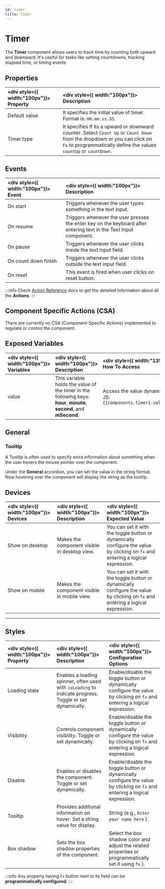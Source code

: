 ```yaml
---
id: timer
title: Timer
---
```


# Timer

The **Timer** component allows users to track time by counting both upward and downward. It's useful for tasks like setting countdowns, tracking elapsed time, or timing events

<div style={{paddingTop:'24px'}}>

## Properties

| <div style={{ width:"100px"}}> Property </div> | <div style={{ width:"100px"}}> Description </div>                                                                                                                                              |
| :--------------------------------------------- | :--------------------------------------------------------------------------------------------------------------------------------------------------------------------------------------------- |
| Default value                                  | It specifies the initial value of timer. Format is: `HH.mm.ss.SS`.                                                                                                                             |
| Timer type                                     | It specifies If its a upward or downward counter. Select `Count Up` or `Count Down` from the dropdown or you can click on `Fx` to programmatically define the values `countUp` or `countDown`. |

</div>

<div style={{paddingTop:'24px'}}>

## Events

| <div style={{ width:"100px"}}> Event </div> | <div style={{ width:"100px"}}> Description </div>                                                                 |
| :------------------------------------------ | :---------------------------------------------------------------------------------------------------------------- |
| On start                                    | Triggers whenever the user types something in the text input.                                                     |
| On resume                                   | Triggers whenever the user presses the enter key on the keyboard after entering text in the Text Input component. |
| On pause                                    | Triggers whenever the user clicks inside the text input field.                                                    |
| On count down finish                        | Triggers whenever the user clicks outside the text input field.                                                   |
| On reset                                    | This event is fired when user clicks on reset button.                                                             |

:::info
Check [Action Reference](/docs/category/actions-reference) docs to get the detailed information about all the **Actions**.
:::

</div>

<div style={{paddingTop:'24px'}}>

## Component Specific Actions (CSA)

There are currently no CSA (Component-Specific Actions) implemented to regulate or control the component.

</div>

<div style={{paddingTop:'24px'}}>

## Exposed Variables

| <div style={{ width:"100px"}}> Variables </div> | <div style={{ width:"100px"}}> Description </div>                                                                    | <div style={{ width:"135px"}}> How To Access </div>                         |
| :---------------------------------------------- | :------------------------------------------------------------------------------------------------------------------- | :-------------------------------------------------------------------------- |
| value                                           | This variable holds the value of the timer in the following keys: **hour**, **minute**, **second**, and **mSecond**. | Access the value dynamically using JS: `{{components.timer1.value.second}}` |

</div>

<div style={{paddingTop:'24px'}}>

## General

### Tooltip

A Tooltip is often used to specify extra information about something when the user hovers the mouse pointer over the component.

Under the <b>General</b> accordion, you can set the value in the string format. Now hovering over the component will display the string as the tooltip.

</div>

<div style={{paddingTop:'24px'}}>

## Devices

| <div style={{ width:"100px"}}> Devices </div> | <div style={{ width:"100px"}}> Description </div> | <div style={{ width:"100px"}}> Expected Value </div>                                                                            |
| :-------------------------------------------- | :------------------------------------------------ | :------------------------------------------------------------------------------------------------------------------------------ |
| Show on desktop                               | Makes the component visible in desktop view.      | You can set it with the toggle button or dynamically configure the value by clicking on `fx` and entering a logical expression. |
| Show on mobile                                | Makes the component visible in mobile view.       | You can set it with the toggle button or dynamically configure the value by clicking on `fx` and entering a logical expression. |

</div>

<div style={{paddingTop:'24px'}}>
<hr>

## Styles

| <div style={{ width:"100px"}}> Property </div> | <div style={{ width:"100px"}}> Description </div>                                                       | <div style={{ width:"100px"}}> Configuration Options </div>                                                                |
| :--------------------------------------------- | :------------------------------------------------------------------------------------------------------ | :------------------------------------------------------------------------------------------------------------------------- |
| Loading state                                  | Enables a loading spinner, often used with `isLoading` to indicate progress. Toggle or set dynamically. | Enable/disable the toggle button or dynamically configure the value by clicking on `fx` and entering a logical expression. |
| Visibility                                     | Controls component visibility. Toggle or set dynamically.                                               | Enable/disable the toggle button or dynamically configure the value by clicking on `fx` and entering a logical expression. |
| Disable                                        | Enables or disables the component. Toggle or set dynamically.                                           | Enable/disable the toggle button or dynamically configure the value by clicking on `fx` and entering a logical expression. |
| Tooltip                                        | Provides additional information on hover. Set a string value for display.                               | String (e.g., `Enter your name here` ).                                                                                    |
| Box shadow                                     | Sets the box shadow properties of the component.                                                        | Select the box shadow color and adjust the related properties or programmatically set it using `fx`.).                     |

:::info
Any property having `Fx` button next to its field can be **programmatically configured**.
:::
